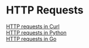 # HTTP Requests   
[HTTP requests in Curl](/not_created.md)   
[HTTP requests in Python](HTTP%20requests%20in%20Python.md)   
[HTTP requests in Go](/not_created.md)